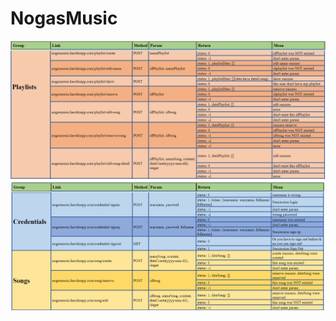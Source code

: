 # NogasMusic
![description1](https://github.com/nhandora123/NogasMusic/blob/master/Description1.png)
![description2](https://github.com/nhandora123/NogasMusic/blob/master/Description2.png)

